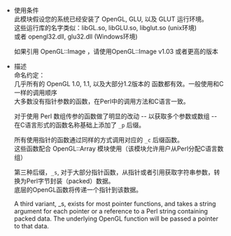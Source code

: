 * 使用条件  
  此模块假设您的系统已经安装了 OpenGL, GLU, 以及 GLUT 运行环境。  
  这些运行库的名字类似：libGL.so, libGLU.so, libglut.so (unix环境)  
  或者 opengl32.dll, glu32.dll (Windows环境)  

  如果引用 OpenGL::Image ，请使用OpenGL::Image v1.03 或者更高的版本  

* 描述  
  命名约定：  
  几乎所有的 OpenGL 1.0, 1.1, 以及大部分1.2版本的 函数都有效。一般使用和C一样的调用顺序  
  大多数没有指针参数的函数，在Perl中的调用方法和C语言一致。  

  对于使用 Perl 数组传参的函数做了明显的改动 -- 以获取多个参数或数组 -- 在C语言形式的函数名称基础上添加了 `_p` 后缀。  

  所有使用指针的函数通过同样的方式调用对应的 `_c` 后缀函数。  
  这些函数配合 OpenGL::Array 模块使用（该模块允许用户从Perl分配C语言数组）  

  第三种后缀，`_s`, 对于大部分指针函数，从指针或者引用获取字符串参数，转换为Perl字节封装（packed）数据。  
  底层的OpenGL函数将传递一个指针到该数据。  

  A third variant, _s, exists for most pointer functions, and takes a string argument for each pointer or a reference to a Perl string containing packed data. The underlying OpenGL function will be passed a pointer to that data.